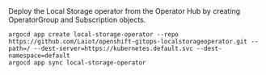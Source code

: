 ## 
Deploy the Local Storage operator from the Operator Hub by creating OperatorGroup and Subscription objects.

```
argocd app create local-storage-operator --repo https://github.com/Laiot/openshift-gitops-localstorageoperator.git --path=/ --dest-server=https://kubernetes.default.svc --dest-namespace=default
argocd app sync local-storage-operator
```
